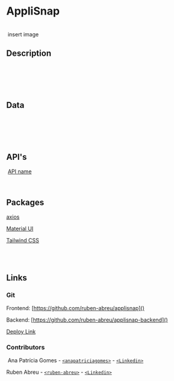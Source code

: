 # AppliSnap

​
<br>
​
insert image

## Description

​

​
<br>
​

## Data

​

<br>
​

## API's

​
[API name](https://)

​
<br>

## Packages

[axios](https://www.axios-http.com)

​[Material UI](https://mui.com/material-ui/)

[Tailwind CSS](https://tailwindcss.com/)

<br>​

## Links

### Git

Frontend: [https://github.com/ruben-abreu/applisnap]()

Backend: [https://github.com/ruben-abreu/applisnap-backend]()
​

[Deploy Link]()
​

### Contributors

​
Ana Patrícia Gomes - [`<anapatriciagomes>`](https://github.com/anapatriciagomes) - [`<Linkedin>`](https://www.linkedin.com/in/anapatriciagomes/)

Ruben Abreu - [`<ruben-abreu>`](https://github.com/ruben-abreu) - [`<Linkedin>`](https://www.linkedin.com/in/ruben-abreu1/)
